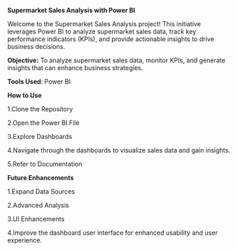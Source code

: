 **Supermarket Sales Analysis with Power BI**

Welcome to the Supermarket Sales Analysis project! This initiative leverages Power BI to analyze supermarket sales data, track key performance indicators (KPIs), and provide actionable insights to drive business decisions.

**Objective:** 
To analyze supermarket sales data, monitor KPIs, and generate insights that can enhance business strategies.

**Tools Used**: 
Power BI

**How to Use**

1.Clone the Repository

2.Open the Power BI File

3.Explore Dashboards

4.Navigate through the dashboards to visualize sales data and gain insights.

5.Refer to Documentation

**Future Enhancements**

1.Expand Data Sources

2.Advanced Analysis

3.UI Enhancements

4.Improve the dashboard user interface for enhanced usability and user experience.
